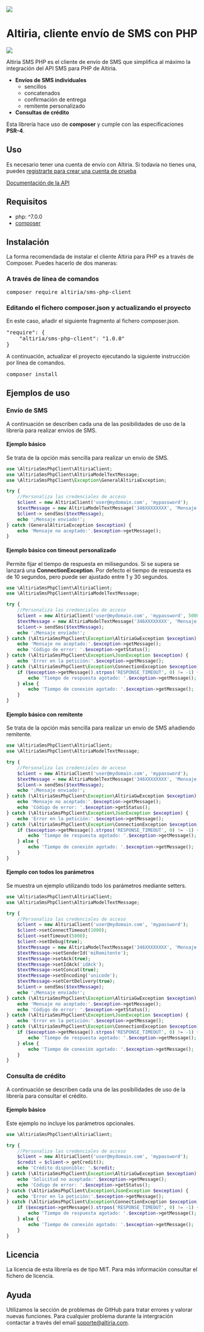 ![](http://static.altiria.com/wp-content/themes/altiria/images/logo-altiria.png)


# Altiria, cliente envío de SMS con PHP

 ![](https://img.shields.io/badge/version-1.0.0-blue.svg)

Altiria SMS PHP es el cliente de envío de SMS que simplifica al máximo la integración del API SMS para PHP de Altiria.
- **Envíos de SMS individuales**
  - sencillos
  - concatenados
  - confirmación de entrega
  - remitente personalizado
- **Consultas de crédito**

Esta librería hace uso de **composer** y cumple con las especificaciones **PSR-4**.

## Uso

Es necesario tener una cuenta de envío con Altiria. Si todavía no tienes una, puedes [registrarte para crear una cuenta de prueba](https://www.altiria.com/free-trial/)

[Documentación de la API](https://www.altiria.com/api-envio-sms/)

## Requisitos

- php: ^7.0.0
- [composer](https://getcomposer.org/)

## Instalación

La forma recomendada de instalar el cliente Altiria para PHP es a través de Composer. Puedes hacerlo de dos maneras:

### A través de línea de comandos

<pre>
composer require altiria/sms-php-client
</pre>

### Editando el fichero composer.json y actualizando el proyecto

En este caso, añadir el siguiente fragmento al fichero composer.json.

<pre>
"require": {
	"altiria/sms-php-client": "1.0.0"
}
</pre>

A continuación, actualizar el proyecto ejecutando la siguiente instrucción por línea de comandos.

<pre>
composer install
</pre>

## Ejemplos de uso

### Envío de SMS

A continuación se describen cada una de las posibilidades de uso de la librería para realizar envíos de SMS.

#### Ejemplo básico

Se trata de la opción más sencilla para realizar un envío de SMS.

```php
use \AltiriaSmsPhpClient\AltiriaClient;
use \AltiriaSmsPhpClient\AltiriaModelTextMessage;
use \AltiriaSmsPhpClient\Exception\GeneralAltiriaException;

try {
    //Personaliza las credenciales de acceso
    $client = new AltiriaClient('user@mydomain.com', 'mypassword');
    $textMessage = new AltiriaModelTextMessage('346XXXXXXXX', 'Mensaje de prueba');
    $client-> sendSms($textMessage);
    echo '¡Mensaje enviado!';
} catch (GeneralAltiriaException $exception) {
    echo 'Mensaje no aceptado:'.$exception->getMessage();
}
```

#### Ejemplo básico con timeout personalizado

Permite fijar el tiempo de respuesta en milisegundos. Si se supera se lanzará una **ConnectionException**.
Por defecto el tiempo de respuesta es de 10 segundos, pero puede ser ajustado entre 1 y 30 segundos.

```php
use \AltiriaSmsPhpClient\AltiriaClient;
use \AltiriaSmsPhpClient\AltiriaModelTextMessage;

try {
    //Personaliza las credenciales de acceso
    $client = new AltiriaClient('user@mydomain.com', 'mypassword', 5000);
    $textMessage = new AltiriaModelTextMessage('346XXXXXXXX', 'Mensaje de prueba');
    $client-> sendSms($textMessage);
    echo '¡Mensaje enviado!';
} catch (\AltiriaSmsPhpClient\Exception\AltiriaGwException $exception) {
    echo 'Mensaje no aceptado:'.$exception->getMessage();
    echo 'Código de error: '.$exception->getStatus();
} catch (\AltiriaSmsPhpClient\Exception\JsonException $exception) {
    echo 'Error en la petición:'.$exception->getMessage();
} catch (\AltiriaSmsPhpClient\Exception\ConnectionException $exception) {
    if ($exception->getMessage().strpos('RESPONSE_TIMEOUT', 0) != -1) {
        echo 'Tiempo de respuesta agotado: '.$exception->getMessage();
    } else {
        echo 'Tiempo de conexión agotado: '.$exception->getMessage();
    }
}
```

#### Ejemplo básico con remitente

Se trata de la opción más sencilla para realizar un envío de SMS añadiendo remitente.

```php
use \AltiriaSmsPhpClient\AltiriaClient;
use \AltiriaSmsPhpClient\AltiriaModelTextMessage;

try {
    //Personaliza las credenciales de acceso
    $client = new AltiriaClient('user@mydomain.com', 'mypassword');
    $textMessage = new AltiriaModelTextMessage('346XXXXXXXX', 'Mensaje de prueba', 'miRemitente');
    $client-> sendSms($textMessage);
    echo '¡Mensaje enviado!';
} catch (\AltiriaSmsPhpClient\Exception\AltiriaGwException $exception) {
    echo 'Mensaje no aceptado:'.$exception->getMessage();
    echo 'Código de error: '.$exception->getStatus();
} catch (\AltiriaSmsPhpClient\Exception\JsonException $exception) {
    echo 'Error en la petición:'.$exception->getMessage();
} catch (\AltiriaSmsPhpClient\Exception\ConnectionException $exception) {
    if ($exception->getMessage().strpos('RESPONSE_TIMEOUT', 0) != -1) {
        echo 'Tiempo de respuesta agotado: '.$exception->getMessage();
    } else {
        echo 'Tiempo de conexión agotado: '.$exception->getMessage();
    }
}
```
#### Ejemplo con todos los parámetros

Se muestra un ejemplo utilizando todo los parámetros mediante setters.

```php
use \AltiriaSmsPhpClient\AltiriaClient;
use \AltiriaSmsPhpClient\AltiriaModelTextMessage;

try {
    //Personaliza las credenciales de acceso
    $client = new AltiriaClient('user@mydomain.com', 'mypassword');
    $client->setConnectTimeout(1000);
    $client->setTimeout(5000);
    $client->setDebug(true);
    $textMessage = new AltiriaModelTextMessage('346XXXXXXXX', 'Mensaje de prueba');
    $textMessage->setSenderId('miRemitente');
    $textMessage->setAck(true);
    $textMessage->setIdAck('idAck');
    $textMessage->setConcat(true);
    $textMessage->setEncoding('unicode');
    $textMessage->setCertDelivery(true);
    $client-> sendSms($textMessage);
    echo '¡Mensaje enviado!';
} catch (\AltiriaSmsPhpClient\Exception\AltiriaGwException $exception) {
    echo 'Mensaje no aceptado:'.$exception->getMessage();
    echo 'Código de error: '.$exception->getStatus();
} catch (\AltiriaSmsPhpClient\Exception\JsonException $exception) {
    echo 'Error en la petición:'.$exception->getMessage();
} catch (\AltiriaSmsPhpClient\Exception\ConnectionException $exception) {
    if ($exception->getMessage().strpos('RESPONSE_TIMEOUT', 0) != -1) {
        echo 'Tiempo de respuesta agotado: '.$exception->getMessage();
    } else {
        echo 'Tiempo de conexión agotado: '.$exception->getMessage();
    }
}
```
### Consulta de crédito

A continuación se describen cada una de las posibilidades de uso de la librería para consultar el crédito.

#### Ejemplo básico

Este ejemplo no incluye los parámetros opcionales.

```php
use \AltiriaSmsPhpClient\AltiriaClient;

try {
    //Personaliza las credenciales de acceso
    $client = new AltiriaClient('user@mydomain.com', 'mypassword');
    $credit = $client-> getCredit();
    echo 'Crédito disponible: '.$credit;
} catch (\AltiriaSmsPhpClient\Exception\AltiriaGwException $exception) {
    echo 'Solicitud no aceptada:'.$exception->getMessage();
    echo 'Código de error: '.$exception->getStatus();
} catch (\AltiriaSmsPhpClient\Exception\JsonException $exception) {
    echo 'Error en la petición:'.$exception->getMessage();
} catch (\AltiriaSmsPhpClient\Exception\ConnectionException $exception) {
    if ($exception->getMessage().strpos('RESPONSE_TIMEOUT', 0) != -1) {
        echo 'Tiempo de respuesta agotado: '.$exception->getMessage();
    } else {
        echo 'Tiempo de conexión agotado: '.$exception->getMessage();
    }
}
```

## Licencia

La licencia de esta librería es de tipo MIT. Para más información consultar el fichero de licencia.

## Ayuda

Utilizamos la sección de problemas de GitHub para tratar errores y valorar nuevas funciones.
Para cualquier problema durante la intergración contactar a través del email soporte@altiria.com.
